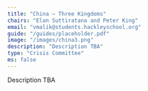 ```yaml
---
title: "China — Three Kingdoms"
chairs: "Elan Suttiratana and Peter King"
email: "vmalik@students.hackleyschool.org"
guide: "/guides/placeholder.pdf"
image: "/images/china3.png"
description: "Description TBA"
type: "Crisis Committee"
ms: false
---
```

Description TBA